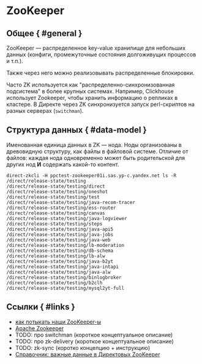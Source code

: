 # ZooKeeper

## Общее { #general }

ZooKeeper — распределенное key-value хранилище для небольших данных (конфиги, промежуточные состояния долгоживущих процессов и т.п.).

Также через него можно реализовывать распределенные блокировки.

Часто ZK используется как "распределенно-синхронизованная подсистема"
в более крупных системах.
Например, Clickhouse использует Zookeeper, чтобы хранить информацию о репликах в кластере.
В Директе через ZK синхронизуется запуск perl-скриптов на разных серверах (`switchman`).


## Структура данных { #data-model }

Именованная единица данных в ZK — нода. Ноды организованы в древовидную структуру, как файлы в файловой системе.
Отличие от файлов: каждая нода одновременно может быть родительской для других нод **И** содержать какой-то контент.

```
direct-zkcli -H ppctest-zookeeper01i.sas.yp-c.yandex.net ls -R /direct/release-state/testing
/direct/release-state/testing/direct
/direct/release-state/testing/oneshot
/direct/release-state/testing/test
/direct/release-state/testing/java-recom-tracer
/direct/release-state/testing/ess-router
/direct/release-state/testing/canvas
/direct/release-state/testing/java-logviewer
/direct/release-state/testing/steps
/direct/release-state/testing/java-api5
/direct/release-state/testing/java-jobs
/direct/release-state/testing/java-web
/direct/release-state/testing/lb-moderation
/direct/release-state/testing/db-schema
/direct/release-state/testing/lb-alw
/direct/release-state/testing/java-b2yt
/direct/release-state/testing/java-intapi
/direct/release-state/testing/java-alw
/direct/release-state/testing/binlogbroker
/direct/release-state/testing/b2clh
/direct/release-state/testing/mysql2yt-full
```


## Ссылки { #links }

- [как потыкать наши ZooKeeper-ы](../guide/zk-operations.md)
- [Apache Zookeeper](https://zookeeper.apache.org/)
- TODO: про switchman (короткое концептуальное описание)
- TODO: про zk-delivery (короткое концептуальное описание)
- TODO: zk-sync (коротко концепцию + инструкцию)
- [Справочник: важные данные в Директовых ZooKeeper](../reference/zk-data.md)



